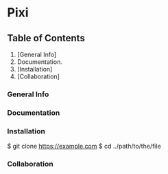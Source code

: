 # Pixi


## Table of Contents
1. [General Info]
2. Documentation.
3. [Installation]
4. [Collaboration]

### General Info

### Documentation

### Installation
$ git clone https://example.com
$ cd ../path/to/the/file


### Collaboration
